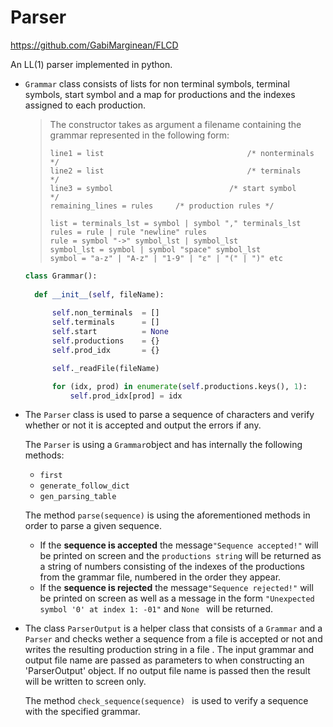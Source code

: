 # Parser

https://github.com/GabiMarginean/FLCD

An LL(1) parser implemented in python.



- `Grammar` class consists of lists for non terminal symbols, terminal symbols, start symbol and a map for productions and the indexes assigned to each production.

  > The constructor takes as argument a filename containing the grammar represented in the following form:
  >
  > ```
  > line1 = list								/* nonterminals     */
  > line2 = list								/* terminals        */
  > line3 = symbol   						/* start symbol     */
  > remaining_lines = rules     /* production rules */   
  > 
  > list = terminals_lst = symbol | symbol "," terminals_lst
  > rules = rule | rule "newline" rules
  > rule = symbol "->" symbol_lst | symbol_lst
  > symbol_lst = symbol | symbol "space" symbol_lst
  > symbol = "a-z" | "A-z" | "1-9" | "ε" | "(" | ")" etc
  > ```
  >
  > 

  ```python
  class Grammar():
  	
  	def __init__(self, fileName):
  		
  		self.non_terminals	= []
  		self.terminals 		= []
  		self.start 			= None
  		self.productions 	= {}
  		self.prod_idx 	    = {}
  
  		self._readFile(fileName)
  
  		for (idx, prod) in enumerate(self.productions.keys(), 1):
  			self.prod_idx[prod] = idx
  ```

  

- The `Parser` class is used to parse a sequence of characters and verify whether or not it is accepted and output the errors if any.

  The `Parser` is using a `Grammar`object and has internally the following methods:

  - `first` 
  - `generate_follow_dict`
  - `gen_parsing_table`

  The method `parse(sequence)` is using the aforementioned methods in order to parse a given sequence. 

  - If the **sequence is accepted** the message`"Sequence accepted!"` will be printed on screen and the `productions string` will be returned as a string of numbers consisting of the indexes of the productions from the grammar file, numbered in the order they appear.
  - If the **sequence is rejected** the message`"Sequence rejected!"` will be printed on screen as well as a message in the form `"Unexpected symbol '0' at index 1: -01"` and `None ` will be returned.

  

- The class `ParserOutput` is a helper class that consists of a `Grammar` and a `Parser` and checks wether a sequence from a file is accepted or not and writes the resulting production string in a file . The input grammar and output file name are passed as parameters to when constructing an 'ParserOutput' object. If no output file name is passed then the result will be written to screen only.

  The method `check_sequence(sequence) ` is used to verify a sequence with the specified grammar.

